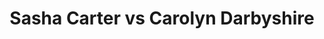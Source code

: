 ---
title: Sasha Carter vs Carolyn Darbyshire
player1:
  name: Carter, Sasha
  percent: 79
  wins: 1
  losses: 0
player2:
  name: Darbyshire, Carolyn
  percent: 81
  wins: 0
  losses: 1
games:
- player1:
    team: CA
    position: Second
    percent: 79
    win: 1
    loss: 0
  player2:
    team: AB
    position: Second
    percent: 81
    win: 0
    loss: 1
  event: Hearts
  year: 2007
  draw: Round Robin(5)
  score: CA 9 - AB 2
- player1:
    team: SCOT
    position: Second
    percent: 81
    win: 0
    loss: 1
  player2:
    team: BERN
    position: Second
    percent: 79
    win: 1
    loss: 0
  event: Trials (Women)
  year: 2009
  draw: Round Robin(4)
  score: SCOT 7 - BERN 9
---